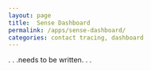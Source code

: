 ```yaml
---
layout: page
title:  Sense Dashboard
permalink: /apps/sense-dashboard/
categories: contact tracing, dashboard
---
```


. . .needs to be written. . .